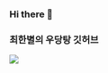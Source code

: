 ### Hi there 👋
### 최한별의 우당탕 깃허브
<img src="https://img.shields.io/badge/Java-007396?style=flat-square&logo=Java&logoColor=white"/>
<!--
**Choi-hanbyol/Choi-hanbyol** is a ✨ _special_ ✨ repository because its `README.md` (this file) appears on your GitHub profile.

Here are some ideas to get you started:

- 🔭 I’m currently working on ...
- 🌱 I’m currently learning ...
- 👯 I’m looking to collaborate on ...
- 🤔 I’m looking for help with ...
- 💬 Ask me about ...
- 📫 How to reach me: ...
- 😄 Pronouns: ...
- ⚡ Fun fact: ...
-->
